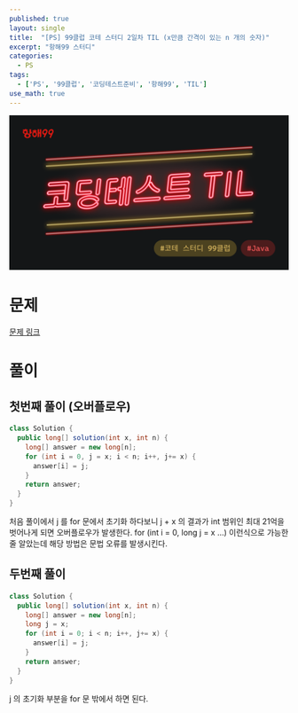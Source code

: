 ```yaml
---
published: true
layout: single
title:  "[PS] 99클럽 코테 스터디 2일차 TIL (x만큼 간격이 있는 n 개의 숫자)"
excerpt: "항해99 스터디"
categories:
  - PS
tags:
  - ['PS', '99클럽', '코딩테스트준비', '항해99', 'TIL']
use_math: true
---
```


![img_3.png](https://github.com/zhtmr/static-files-for-posting/blob/main/static-files-for-posting/20240722/99club_TIL_thumbnail/%EA%B8%B0%EB%B3%B8%ED%98%951_java.png?raw=true)

# 문제

[문제 링크](https://school.programmers.co.kr/learn/courses/30/lessons/12954)


# 풀이

## 첫번째 풀이 (오버플로우)

```java
class Solution {
  public long[] solution(int x, int n) {
    long[] answer = new long[n];
    for (int i = 0, j = x; i < n; i++, j+= x) {
      answer[i] = j;
    }
    return answer;
  }
}
```
처음 풀이에서 j 를 for 문에서 초기화 하다보니 j + x 의 결과가 int 범위인 최대 21억을 벗어나게 되면 오버플로우가 발생한다. 
for (int i = 0, long j = x ...) 이런식으로 가능한 줄 알았는데 해당 방법은 문법 오류를 발생시킨다.


## 두번째 풀이
```java
class Solution {
  public long[] solution(int x, int n) {
    long[] answer = new long[n];
    long j = x;
    for (int i = 0; i < n; i++, j+= x) {
      answer[i] = j;
    }
    return answer;
  }
}
```
j 의 초기화 부분을 for 문 밖에서 하면 된다.

